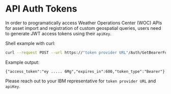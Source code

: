 # API Auth Tokens

In order to programatically access Weather Operations Center (WOC) APIs for asset import and registration of custom geospatial queries, users need to generate JWT access tokens using their `apiKey`.

Shell example with curl:

```bash
curl --request POST --url https://"token provider URL"/Auth/GetBearerForClient --header 'Content-Type: application/json' --header 'cache-control: no-cache' --data '{apiKey:"xxxxxxxxxxxxxx", clientId:"ibm-agro-api"}'
```

Example output:

```{"access_token":"ey ..... 6Mg","expires_in":600,"token_type":"Bearer"}```


Please reach out to your IBM representative for `token provider URL` and `apiKey`.

